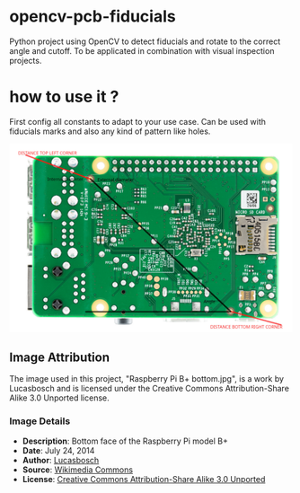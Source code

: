 # opencv-pcb-fiducials
Python project using OpenCV to detect fiducials and rotate to the correct angle and cutoff. To be applicated in combination with visual inspection projects.

# how to use it ?

First config all constants to adapt to your use case. Can be used with fiducials marks and also any kind of pattern like holes. 

![alt text](https://github.com/archocron/opencv-pcb-fiducials/blob/main/images/rpi_parameters.jpg?raw=true)


## Image Attribution

The image used in this project, "Raspberry Pi B+ bottom.jpg", is a work by Lucasbosch and is licensed under the Creative Commons Attribution-Share Alike 3.0 Unported license.

### Image Details
- **Description**: Bottom face of the Raspberry Pi model B+
- **Date**: July 24, 2014
- **Author**: [Lucasbosch](https://commons.wikimedia.org/wiki/User:Lucasbosch)
- **Source**: [Wikimedia Commons](https://commons.wikimedia.org/wiki/File:Raspberry_Pi_B%2B_bottom.jpg)
- **License**: [Creative Commons Attribution-Share Alike 3.0 Unported](https://creativecommons.org/licenses/by-sa/3.0/)
